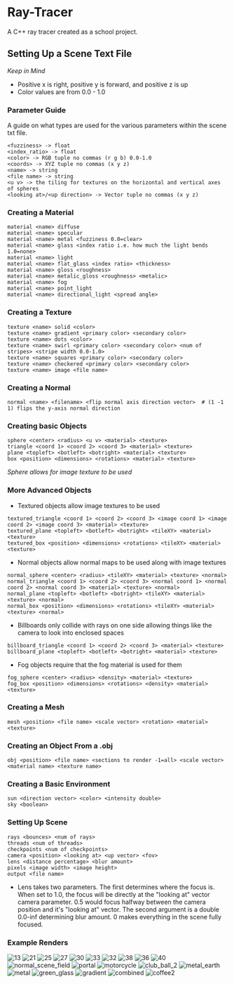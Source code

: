 # Ray-Tracer
A C++ ray tracer created as a school project.

## Setting Up a Scene Text File
*Keep in Mind*
- Positive x is right, positive y is forward, and positive z is up
- Color values are from 0.0 - 1.0
### Parameter Guide
A guide on what types are used for the various parameters within the scene txt file.
```
<fuzziness> -> float
<index_ratio> -> float
<color> -> RGB tuple no commas (r g b) 0.0-1.0
<coords> -> XYZ tuple no commas (x y z)
<name> -> string
<file name> -> string
<u v> -> the tiling for textures on the horizontal and vertical axes of spheres
<looking at>/<up direction> -> Vector tuple no commas (x y z)
```
### Creating a Material
```
material <name> diffuse
material <name> specular
material <name> metal <fuzziness 0.0=clear>
material <name> glass <index ratio i.e. how much the light bends 1.0=none>  
material <name> light
material <name> flat_glass <index ratio> <thickness>
material <name> gloss <roughness>
material <name> metalic_gloss <roughness> <metalic>
material <name> fog
material <name> point_light
material <name> directional_light <spread angle>
```
### Creating a Texture
```
texture <name> solid <color>
texture <name> gradient <primary color> <secondary color>
texture <name> dots <color>
texture <name> swirl <primary color> <secondary color> <num of stripes> <stripe width 0.0-1.0>
texture <name> squares <primary color> <secondary color>
texture <name> checkered <primary color> <secondary color>
texture <name> image <file name>
```
### Creating a Normal
```
normal <name> <filename> <flip normal axis direction vector>  # (1 -1 1) flips the y-axis normal direction
```
### Creating basic Objects
```
sphere <center> <radius> <u v> <material> <texture>
triangle <coord 1> <coord 2> <coord 3> <material> <texture>
plane <topleft> <botleft> <botright> <material> <texture>
box <position> <dimensions> <rotations> <material> <texture>
```
*Sphere allows for image texture to be used*

### More Advanced Objects
- Textured objects allow image textures to be used
```
textured_triangle <coord 1> <coord 2> <coord 3> <image coord 1> <image coord 2> <image coord 3> <material> <texture>
textured_plane <topleft> <botleft> <botright> <tileXY> <material> <texture>
textured_box <position> <dimensions> <rotations> <tileXY> <material> <texture>
```
- Normal objects allow normal maps to be used along with image textures
```
normal_sphere <center> <radius> <tileXY> <material> <texture> <normal>
normal_triangle <coord 1> <coord 2> <coord 3> <normal coord 1> <normal coord 2> <normal coord 3> <material> <texture> <normal>
normal_plane <topleft> <botleft> <botright> <tileXY> <material> <texture> <normal>
normal_box <position> <dimensions> <rotations> <tileXY> <material> <texture> <normal>
```
- Billboards only collide with rays on one side allowing things like the camera to look into enclosed spaces
```
billboard_triangle <coord 1> <coord 2> <coord 3> <material> <texture>
billboard_plane <topleft> <botleft> <botright> <material> <texture>
```
- Fog objects require that the fog material is used for them
```
fog_sphere <center> <radius> <density> <material> <texture>
fog_box <position> <dimensions> <rotations> <density> <material> <texture>
```

### Creating a Mesh
```
mesh <position> <file name> <scale vector> <rotation> <material> <texture>
```
### Creating an Object From a .obj
```
obj <position> <file name> <sections to render -1=all> <scale vector> <material name> <texture name>
```
### Creating a Basic Environment
```
sun <direction vector> <color> <intensity double>
sky <boolean>
```
### Setting Up Scene
```
rays <bounces> <num of rays>
threads <num of threads>
checkpoints <num of checkpoints>
camera <position> <looking at> <up vector> <fov>
lens <distance percentage> <blur amount>
pixels <image width> <image height>
output <file name>
```
- Lens takes two parameters. The first determines where the focus is. When set to 1.0, the focus will be directly at the "looking at" vector camera parameter. 0.5 would focus halfway between the camera position and it's "looking at" vector. The second argument is a double 0.0-inf determining blur amount. 0 makes everything in the scene fully focused.

### Example Renders
![13](https://github.com/Peter-Vanderhyde/Ray-Tracer/assets/71889138/4e301d58-7aac-4800-9862-6f92996c4b37)
![21](https://github.com/Peter-Vanderhyde/Ray-Tracer/assets/71889138/4ee1c515-2ee8-43d2-8894-94d5b0a52c9d)
![25](https://github.com/Peter-Vanderhyde/Ray-Tracer/assets/71889138/87d62489-9ec9-4a61-8b4e-f9df79952605)
![27](https://github.com/Peter-Vanderhyde/Ray-Tracer/assets/71889138/65bac249-b96c-4ee8-8fd7-7c655fa00687)
![30](https://github.com/Peter-Vanderhyde/Ray-Tracer/assets/71889138/b852210e-16ce-4c41-925e-b722322dca64)
![33](https://github.com/Peter-Vanderhyde/Ray-Tracer/assets/71889138/39ec069d-9561-4c89-8e38-f2240eea1d2d)
![32](https://github.com/Peter-Vanderhyde/Ray-Tracer/assets/71889138/9dd526e7-9b8b-4f69-8748-e148d6842f5c)
![38](https://github.com/Peter-Vanderhyde/Ray-Tracer/assets/71889138/30c22fd9-8394-4a5d-b427-dc6d2d536847)
![36](https://github.com/Peter-Vanderhyde/Ray-Tracer/assets/71889138/b3d5ac58-7ba2-4504-8712-add6ac29828b)
![40](https://github.com/Peter-Vanderhyde/Ray-Tracer/assets/71889138/541916bd-f4a8-4f49-bcbf-776d578a672c)
![normal_scene_field](https://github.com/Peter-Vanderhyde/Ray-Tracer/assets/71889138/dad689d5-743e-4257-b5e0-21314c9281ff)
![portal](https://github.com/Peter-Vanderhyde/Ray-Tracer/assets/71889138/18263c9a-f2e5-42a4-8f0c-36aba3af18c5)
![motorcycle](https://github.com/Peter-Vanderhyde/Ray-Tracer/assets/71889138/6a31b266-7657-446d-a7cd-6c34610a5bc0)
![club_ball_2](https://github.com/Peter-Vanderhyde/Ray-Tracer/assets/71889138/13cc993c-f431-4706-8f59-b5a9a5180a7e)
![metal_earth](https://github.com/Peter-Vanderhyde/Ray-Tracer/assets/71889138/e0487f92-5898-4c24-80e1-d2beb0ed5a36)
![metal](https://github.com/Peter-Vanderhyde/Ray-Tracer/assets/71889138/6b381030-afb5-480d-9a9e-b3edfdd0f9a0)
![green_glass](https://github.com/Peter-Vanderhyde/Ray-Tracer/assets/71889138/b19fdf27-df62-4d7f-a288-68cd4eda413f)
![gradient](https://github.com/Peter-Vanderhyde/Ray-Tracer/assets/71889138/efefb7f4-b3ac-4194-b5fe-f88a4597e280)
![combined](https://github.com/Peter-Vanderhyde/Ray-Tracer/assets/71889138/8542102a-62d6-4728-9ca9-1085d01f073b)
![coffee2](https://github.com/Peter-Vanderhyde/Ray-Tracer/assets/71889138/23581cba-7f6b-4c1b-91c2-e7aa6248b0eb)

